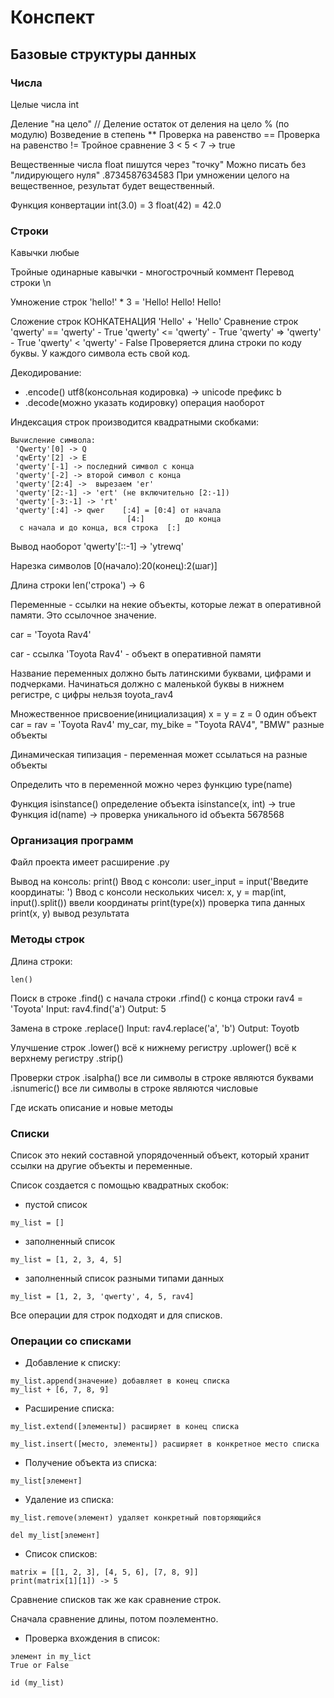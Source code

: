 # Конспект

## Базовые структуры данных

### Числа

Целые числа int

Деление "на цело" //
Деление остаток от деления на цело % (по модулю)
Возведение в степень **
Проверка на равенство ==
Проверка на равенство !=
Тройное сравнение 3 < 5 < 7 -> true

Вещественные числа float
пишутся через "точку"
Можно писать без "лидирующего нуля"     .8734587634583
При умножении целого на вещественное, результат будет вещественный.

Функция конвертации int(3.0) = 3
                    float(42) = 42.0

### Строки

Кавычки любые

Тройные одинарные кавычки - многострочный коммент
Перевод строки \n

Умножение строк 'hello!' * 3 = 'Hello! Hello! Hello!

Сложение строк КОНКАТЕНАЦИЯ 'Hello' + 'Hello'
Сравнение строк 'qwerty' == 'qwerty' - True
                'qwerty' <= 'qwerty' - True
                'qwerty' => 'qwerty' - True
                'qwerty' < 'qwerty'  - False
Проверяется длина строки по коду буквы. У каждого символа есть свой код.

Декодирование:

* .encode() utf8(консольная кодировка) -> unicode префикс b
* .decode(можно указать кодировку)    операция наоборот

Индексация строк производится квадратными скобками:

```
Вычисление символа: 
 'Qwerty'[0] -> Q
 'qwErty'[2] -> E
 'qwerty'[-1] -> последний символ с конца
 'qwerty'[-2] -> второй символ с конца
 'qwerty'[2:4] ->  вырезаем 'er'
 'qwerty'[2:-1] -> 'ert' (не включительно [2:-1])
 'qwerty'[-3:-1] -> 'rt'
 'qwerty'[:4] -> qwer    [:4] = [0:4] от начала
                          [4:]         до конца
  с начала и до конца, вся строка  [:]
```

Вывод наоборот 'qwerty'[::-1] -> 'ytrewq'

Нарезка символов [0(начало):20(конец):2(шаг)]

Длина строки len('строка') -> 6

Переменные - ссылки на некие объекты, которые лежат в оперативной памяти.
Это ссылочное значение.

car = 'Toyota Rav4'

car           - ссылка
'Toyota Rav4' - объект в оперативной памяти

Название переменных должно быть латинскими буквами, цифрами и подчерками.
Начинаться должно с маленькой буквы в нижнем регистре, с цифры нельзя  toyota_rav4

Множественное присвоение(инициализация) х = y = z = 0 один объект
                             car = rav = 'Toyota Rav4'
            my_car, my_bike = "Toyota RAV4", "BMW" разные объекты

Динамическая типизация - переменная может ссылаться на разные объекты

Определить что в переменной можно через функцию type(name)

Функция isinstance() определение объекта isinstance(x, int) -> true
Функция id(name) -> проверка уникального id объекта
           5678568

### Организация программ

Файл проекта имеет расширение  .py

Вывод на консоль: print()
Ввод с консоли: user_input = input('Введите координаты: ')
Ввод с консоли нескольких чисел:  x, y = map(int, input().split())  ввели координаты
                                  print(type(x)) проверка типа данных
                                  print(x, y)    вывод результата

### Методы строк

Длина строки:
```
len()
```

Поиск в строке .find()   с начала строки
               .rfind()  с конца строки
rav4 = 'Toyota'   Input:  rav4.find('a')
                  Output: 5

Замена в строке .replace()
                  Input:  rav4.replace('a', 'b')
                  Output: Toyotb

Улучшение строк .lower()     всё к нижнему регистру
                .uplower()   всё к верхнему регистру
                .strip()

Проверки строк  .isalpha()   все ли символы в строке являются буквами
                .isnumeric() все ли символы в строке являются числовые

Где искать описание и новые методы

### Списки

Список это некий составной упорядоченный объект, который хранит ссылки на другие объекты и переменные.

Список создается с помощью квадратных скобок:

* пустой список

```
my_list = []
```

* заполненный список

```
my_list = [1, 2, 3, 4, 5]
```

* заполненный список разными типами данных

```
my_list = [1, 2, 3, 'qwerty', 4, 5, rav4]
```

Все операции для строк подходят и для списков.

### Операции со списками

* Добавление к списку:

```
my_list.append(значение) добавляет в конец списка
my_list + [6, 7, 8, 9]
```

* Расширение списка:

```
my_list.extend([элементы]) расширяет в конец списка

my_list.insert([место, элементы]) расширяет в конкретное место списка
```

* Получение объекта из списка:

```
my_list[элемент]
```

* Удаление из списка:

```
my_list.remove(элемент) удаляет конкретный повторяющийся

del my_list[элемент]
```

* Список списков:

```
matrix = [[1, 2, 3], [4, 5, 6], [7, 8, 9]]
print(matrix[1][1]) -> 5
```

Сравнение списков так же как сравнение строк.

Сначала сравнение длины, потом поэлементно.

* Проверка вхождения в список:

```
элемент in my_lict
True or False
```

```
id (my_list)
```
